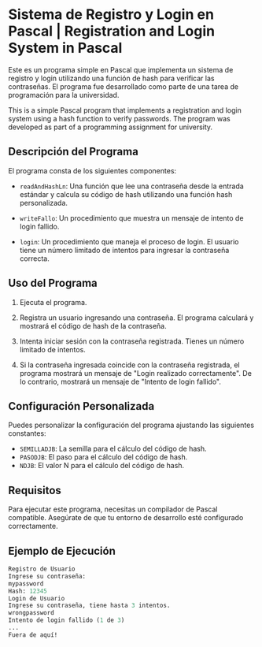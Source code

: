# Sistema de Registro y Login en Pascal | Registration and Login System in Pascal

Este es un programa simple en Pascal que implementa un sistema de registro y login utilizando una función de hash para verificar las contraseñas. El programa fue desarrollado como parte de una tarea de programación para la universidad.

This is a simple Pascal program that implements a registration and login system using a hash function to verify passwords. The program was developed as part of a programming assignment for university.

## Descripción del Programa

El programa consta de los siguientes componentes:

- `readAndHashLn`: Una función que lee una contraseña desde la entrada estándar y calcula su código de hash utilizando una función hash personalizada.

- `writeFallo`: Un procedimiento que muestra un mensaje de intento de login fallido.

- `login`: Un procedimiento que maneja el proceso de login. El usuario tiene un número limitado de intentos para ingresar la contraseña correcta.

## Uso del Programa

1. Ejecuta el programa.

2. Registra un usuario ingresando una contraseña. El programa calculará y mostrará el código de hash de la contraseña.

3. Intenta iniciar sesión con la contraseña registrada. Tienes un número limitado de intentos.

4. Si la contraseña ingresada coincide con la contraseña registrada, el programa mostrará un mensaje de "Login realizado correctamente". De lo contrario, mostrará un mensaje de "Intento de login fallido".

## Configuración Personalizada

Puedes personalizar la configuración del programa ajustando las siguientes constantes:

- `SEMILLADJB`: La semilla para el cálculo del código de hash.
- `PASODJB`: El paso para el cálculo del código de hash.
- `NDJB`: El valor N para el cálculo del código de hash.

## Requisitos

Para ejecutar este programa, necesitas un compilador de Pascal compatible. Asegúrate de que tu entorno de desarrollo esté configurado correctamente.

## Ejemplo de Ejecución

```pascal
Registro de Usuario
Ingrese su contraseña:
mypassword
Hash: 12345
Login de Usuario
Ingrese su contraseña, tiene hasta 3 intentos.
wrongpassword
Intento de login fallido (1 de 3)
...
Fuera de aquí!
